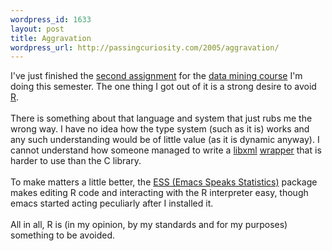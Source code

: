 ```yaml
--- 
wordpress_id: 1633
layout: post
title: Aggravation
wordpress_url: http://passingcuriosity.com/2005/aggravation/
---
```

I've just finished the <a href="http://togaware.redirectme.net/access/assignment.html">second assignment</a> for the <a href="http://datamining.anu.edu.au/student/math3346_2005.html">data mining course</a> I'm doing this semester. The one thing I got out of it is a strong desire to avoid <a href="http://www.r-project.org/">R</a>.<br /><br />There is something about that language and system that just rubs me the wrong way. I have no idea how the type system (such as it is) works and any such understanding would be of little value (as it is dynamic anyway). I cannot understand how someone managed to write a <a href="http://xmlsoft.org/">libxml</a> <a href="http://cran.r-project.org/src/contrib/Descriptions/XML.html">wrapper</a> that is <emph>harder</emph> to use than the C library.<br /><br />To make matters a little better, the <a href="http://ess.r-project.org/">ESS (Emacs Speaks Statistics)</a> package makes editing R code and interacting with the R interpreter easy, though emacs started acting peculiarly after I installed it.<br /><br />All in all, R is (in my opinion, by my standards and for my purposes) something to be avoided.

